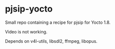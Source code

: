 # pjsip-yocto

Small repo containing a recipe for pjsip for Yocto 1.8.

Video is not working.

Depends on v4l-utils, libsdl2, ffmpeg, libopus.
